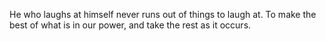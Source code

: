 He who laughs at himself never runs out of things to laugh at.
To make the best of what is in our power, and take the rest as it occurs.
